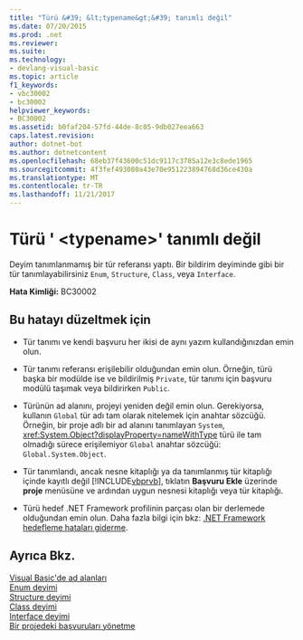```yaml
---
title: "Türü &#39; &lt;typename&gt;&#39; tanımlı değil"
ms.date: 07/20/2015
ms.prod: .net
ms.reviewer: 
ms.suite: 
ms.technology:
- devlang-visual-basic
ms.topic: article
f1_keywords:
- vbc30002
- bc30002
helpviewer_keywords:
- BC30002
ms.assetid: b0faf204-57fd-44de-8c05-9db027eea663
caps.latest.revision: 
author: dotnet-bot
ms.author: dotnetcontent
ms.openlocfilehash: 68eb37f43600c51dc9117c3785a12e3c8ede1965
ms.sourcegitcommit: 4f3fef493080a43e70e951223894768d36ce430a
ms.translationtype: MT
ms.contentlocale: tr-TR
ms.lasthandoff: 11/21/2017
---
```

# <a name="type-39lttypenamegt39-is-not-defined"></a>Türü &#39; &lt;typename&gt;&#39; tanımlı değil
Deyim tanımlanmamış bir tür referansı yaptı. Bir bildirim deyiminde gibi bir tür tanımlayabilirsiniz `Enum`, `Structure`, `Class`, veya `Interface`.  
  
 **Hata Kimliği:** BC30002  
  
## <a name="to-correct-this-error"></a>Bu hatayı düzeltmek için  
  
-   Tür tanımı ve kendi başvuru her ikisi de aynı yazım kullandığınızdan emin olun.  
  
-   Tür tanımı referansı erişilebilir olduğundan emin olun. Örneğin, türü başka bir modülde ise ve bildirilmiş `Private`, tür tanımı için başvuru modülü taşımak veya bildirirken `Public`.  
  
-   Türünün ad alanını, projeyi yeniden değil emin olun. Gerekiyorsa, kullanın `Global` tür adı tam olarak nitelemek için anahtar sözcüğü. Örneğin, bir proje adlı bir ad alanını tanımlayan `System`, <xref:System.Object?displayProperty=nameWithType> türü ile tam olmadığı sürece erişilemiyor `Global` anahtar sözcüğü: `Global.System.Object`.  
  
-   Tür tanımlandı, ancak nesne kitaplığı ya da tanımlanmış tür kitaplığı içinde kayıtlı değil [!INCLUDE[vbprvb](~/includes/vbprvb-md.md)], tıklatın **Başvuru Ekle** üzerinde **proje** menüsüne ve ardından uygun nesnesi kitaplığı veya tür kitaplığı.  
  
-   Türü hedef .NET Framework profilinin parçası olan bir derlemede olduğundan emin olun. Daha fazla bilgi için bkz: [.NET Framework hedefleme hataları giderme](/visualstudio/msbuild/troubleshooting-dotnet-framework-targeting-errors).  
  
## <a name="see-also"></a>Ayrıca Bkz.  
 [Visual Basic'de ad alanları](../../../visual-basic/programming-guide/program-structure/namespaces.md)  
 [Enum deyimi](../../../visual-basic/language-reference/statements/enum-statement.md)  
 [Structure deyimi](../../../visual-basic/language-reference/statements/structure-statement.md)  
 [Class deyimi](../../../visual-basic/language-reference/statements/class-statement.md)  
 [Interface deyimi](../../../visual-basic/language-reference/statements/interface-statement.md)  
 [Bir projedeki başvuruları yönetme](/visualstudio/ide/managing-references-in-a-project)
